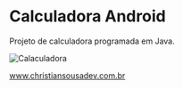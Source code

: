 # Calculadora Android

Projeto de calculadora programada em Java.


![Calaculadora](https://github.com/christiansousadev/calculator_android_studio/assets/103544118/0bab6678-8149-49e5-bc69-a20c9a921724)



www.christiansousadev.com.br
